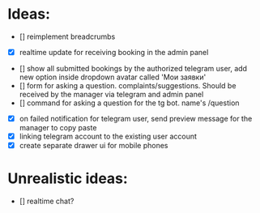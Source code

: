 # Ideas:

- [] reimplement breadcrumbs
- [x] realtime update for receiving booking in the admin panel
- [] show all submitted bookings by the authorized telegram user, add new option inside dropdown avatar called 'Мои заявки'
- [] form for asking a question. complaints/suggestions. Should be received by the manager via telegram and admin panel
- [] command for asking a question for the tg bot. name's /question
- [x] on failed notification for telegram user, send preview message for the manager to copy paste
- [x] linking telegram account to the existing user account
- [x] create separate drawer ui for mobile phones

# Unrealistic ideas:
- [] realtime chat?
